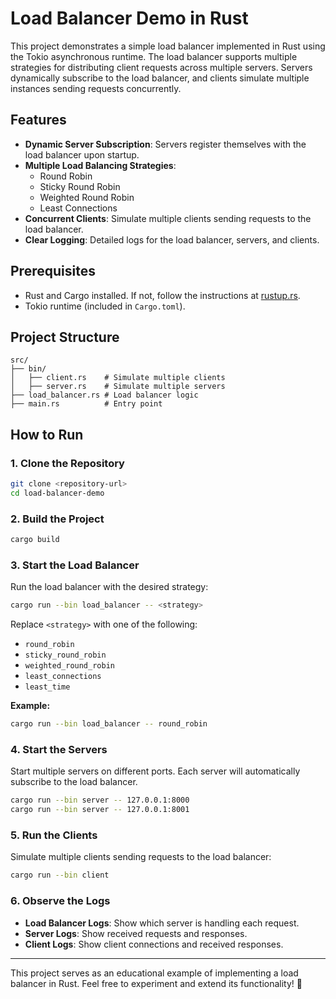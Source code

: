 # Load Balancer Demo in Rust

This project demonstrates a simple load balancer implemented in Rust using the Tokio asynchronous runtime. The load balancer supports multiple strategies for distributing client requests across multiple servers. Servers dynamically subscribe to the load balancer, and clients simulate multiple instances sending requests concurrently.

## Features

- **Dynamic Server Subscription**: Servers register themselves with the load balancer upon startup.
- **Multiple Load Balancing Strategies**:
  - Round Robin
  - Sticky Round Robin
  - Weighted Round Robin
  - Least Connections
- **Concurrent Clients**: Simulate multiple clients sending requests to the load balancer.
- **Clear Logging**: Detailed logs for the load balancer, servers, and clients.

## Prerequisites

- Rust and Cargo installed. If not, follow the instructions at [rustup.rs](https://rustup.rs/).
- Tokio runtime (included in `Cargo.toml`).

## Project Structure

```
src/
├── bin/
│   ├── client.rs    # Simulate multiple clients
│   ├── server.rs    # Simulate multiple servers
├── load_balancer.rs # Load balancer logic
├── main.rs          # Entry point
```

## How to Run

### 1. Clone the Repository
```bash
git clone <repository-url>
cd load-balancer-demo
```

### 2. Build the Project
```bash
cargo build
```

### 3. Start the Load Balancer

Run the load balancer with the desired strategy:
```bash
cargo run --bin load_balancer -- <strategy>
```
Replace `<strategy>` with one of the following:

- `round_robin`
- `sticky_round_robin`
- `weighted_round_robin`
- `least_connections`
- `least_time`

**Example:**
```bash
cargo run --bin load_balancer -- round_robin
```

### 4. Start the Servers

Start multiple servers on different ports. Each server will automatically subscribe to the load balancer.
```bash
cargo run --bin server -- 127.0.0.1:8000
cargo run --bin server -- 127.0.0.1:8001
```

### 5. Run the Clients

Simulate multiple clients sending requests to the load balancer:
```bash
cargo run --bin client
```

### 6. Observe the Logs

- **Load Balancer Logs**: Show which server is handling each request.
- **Server Logs**: Show received requests and responses.
- **Client Logs**: Show client connections and received responses.

---

This project serves as an educational example of implementing a load balancer in Rust. Feel free to experiment and extend its functionality! 🚀


